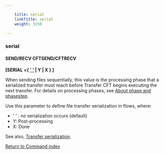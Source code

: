 ```yaml
---

    title: serial
    linkTitle: serial
    weight: 3150

---
```

### serial

#### SEND/RECV CFTSEND/CFTRECV

****\[SERIAL ={ <u>' '</u> | Y | X } \]****

When sending files sequentially, this value is the processing phase that a serialized transfer must reach before Transfer CFT begins executing the next transfer. For details on processing phases, see <a href="../../../../concepts/phase_and_phasestep" class="MCXref xref">About phase and phasestep</a>.

Use this parameter to define file transfer serialization in flows, where:

- ' ' : no serialization occurs (default)
- Y: Post-processing
- X: Done

See also, [Transfer serialization](../../../../app_integration_intro/transfer_serialization).

[Return to Command index](../../)
